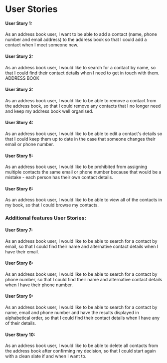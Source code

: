 # User Stories

#### User Story 1:
As an address book user, I want to be able to add a contact (name, phone number and email address) to the address book so that I could add a contact when I meet someone new.

#### User Story 2:
As an address book user, I would like to search for a contact by name, so that I could find their contact details when I need to get in touch with them. ADDRESS BOOK 

#### User Story 3:
As an address book user, I would like to be able to remove a contact from the address book, so that I could remove any contacts that I no longer need and keep my address book well organised.

#### User Story 4:
As an address book user, I would like to be able to edit a contact's details so that I could keep them up to date in the case that someone changes their email or phone number.

#### User Story 5:
As an address book user, I would like to be prohibited from assigning multiple contacts the same email or phone number because that would be a mistake - each person has their own contact details.

#### User Story 6:
As an address book user, I would like to be able to view all of the contacts in my book, so that I could browse my contacts.

### Additional features User Stories:

#### User Story 7:
As an address book user, I would like to be able to search for a contact by email, so that I could find their name and alternative contact details when I have their email.

#### User Story 8:
As an address book user, I would like to be able to search for a contact by phone number, so that I could find their name and alternative contact details when I have their phone number.

#### User Story 9:
As an address book user, I would like to be able to search for a contact by name, email and phone number and have the results displayed in alphabetical order, so that I could find their contact details when I have any of their details.

#### User Story 10:
As an address book user, I would like to be able to delete all contacts from the address book after confirming my decision, so that I could start again with a clean slate if and when I want to.
